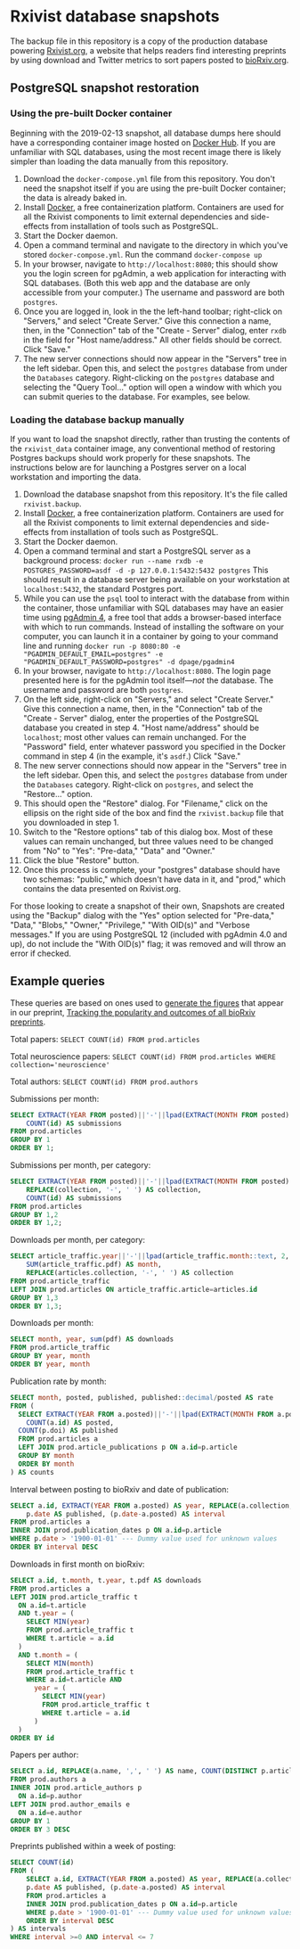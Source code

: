 # Rxivist database snapshots

The backup file in this repository is a copy of the production database powering [Rxivist.org](https://rxivist.org), a website that helps readers find interesting preprints by using download and Twitter metrics to sort papers posted to [bioRxiv.org](https://www.biorxiv.org).

## PostgreSQL snapshot restoration

### Using the pre-built Docker container

Beginning with the 2019-02-13 snapshot, all database dumps here should have a corresponding container image hosted on [Docker Hub](https://hub.docker.com/r/blekhmanlab/rxivist_data). If you are unfamiliar with SQL databases, using the most recent image there is likely simpler than loading the data manually from this repository.

1. Download the `docker-compose.yml` file from this repository. You don't need the snapshot itself if you are using the pre-built Docker container; the data is already baked in.
1. Install [Docker](https://www.docker.com/products/docker-desktop), a free containerization platform. Containers are used for all the Rxivist components to limit external dependencies and side-effects from installation of tools such as PostgreSQL.
1. Start the Docker daemon.
1. Open a command terminal and navigate to the directory in which you've stored `docker-compose.yml`. Run the command `docker-compose up`
1. In your browser, navigate to `http://localhost:8080`; this should show you the login screen for pgAdmin, a web application for interacting with SQL databases. (Both this web app and the database are only accessible from your computer.) The username and password are both `postgres`.
1. Once you are logged in, look in the the left-hand toolbar; right-click on "Servers," and select "Create Server." Give this connection a name, then, in the "Connection" tab of the "Create - Server" dialog, enter `rxdb` in the field for "Host name/address." All other fields should be correct. Click "Save."
1. The new server connections should now appear in the "Servers" tree in the left sidebar. Open this, and select the `postgres` database from under the `Databases` category. Right-clicking on the `postgres` database and selecting the "Query Tool..." option will open a window with which you can submit queries to the database. For examples, see below.

### Loading the database backup manually

If you want to load the snapshot directly, rather than trusting the contents of the `rxivist_data` container image, any conventional method of restoring Postgres backups should work properly for these snapshots. The instructions below are for launching a Postgres server on a local workstation and importing the data.

1. Download the database snapshot from this repository. It's the file called `rxivist.backup`.
1. Install [Docker](https://www.docker.com/products/docker-desktop), a free containerization platform. Containers are used for all the Rxivist components to limit external dependencies and side-effects from installation of tools such as PostgreSQL.
1. Start the Docker daemon.
1. Open a command terminal and start a PostgreSQL server as a background process: `docker run --name rxdb -e POSTGRES_PASSWORD=asdf -d -p 127.0.0.1:5432:5432 postgres` This should result in a database server being available on your workstation at `localhost:5432`, the standard Postgres port.
1. While you can use the `psql` tool to interact with the database from within the container, those unfamiliar with SQL databases may have an easier time using [pgAdmin 4](https://www.pgadmin.org/download/), a free tool that adds a browser-based interface with which to run commands. Instead of installing the software on your computer, you can launch it in a container by going to your command line and running `docker run -p 8080:80 -e "PGADMIN_DEFAULT_EMAIL=postgres" -e "PGADMIN_DEFAULT_PASSWORD=postgres" -d dpage/pgadmin4`
1. In your browser, navigate to `http://localhost:8080`. The login page presented here is for the pgAdmin tool itself—_not_ the database. The username and password are both `postgres`.
1. On the left side, right-click on "Servers," and select "Create Server." Give this connection a name, then, in the "Connection" tab of the "Create - Server" dialog, enter the properties of the PostgreSQL database you created in step 4. "Host name/address" should be `localhost`; most other values can remain unchanged. For the "Password" field, enter whatever password you specified in the Docker command in step 4 (in the example, it's `asdf`.) Click "Save."
1. The new server connections should now appear in the "Servers" tree in the left sidebar. Open this, and select the `postgres` database from under the `Databases` category. Right-click on `postgres`, and select the "Restore..." option.
1. This should open the "Restore" dialog. For "Filename," click on the ellipsis on the right side of the box and find the `rxivist.backup` file that you downloaded in step 1.
1. Switch to the "Restore options" tab of this dialog box. Most of these values can remain unchanged, but three values need to be changed from "No" to "Yes": "Pre-data," "Data" and "Owner."
1. Click the blue "Restore" button.
1. Once this process is complete, your "postgres" database should have two schemas: "public," which doesn't have data in it, and "prod," which contains the data presented on Rxivist.org.

For those looking to create a snapshot of their own, Snapshots are created using the "Backup" dialog with the "Yes" option selected for "Pre-data," "Data," "Blobs," "Owner," "Privilege," "With OID(s)" and "Verbose messages." If you are using PostgreSQL 12 (included with pgAdmin 4.0 and up), do not include the "With OID(s)" flag; it was removed and will throw an error if checked.

## Example queries

These queries are based on ones used to [generate the figures](https://github.com/blekhmanlab/rxivist/blob/master/paper/figures.md) that appear in our preprint, [Tracking the popularity and outcomes of all bioRxiv preprints](https://www.biorxiv.org/content/10.1101/515643v1).

Total papers: `SELECT COUNT(id) FROM prod.articles`

Total neuroscience papers: `SELECT COUNT(id) FROM prod.articles WHERE collection='neuroscience'`

Total authors: `SELECT COUNT(id) FROM prod.authors`

Submissions per month:
```sql
SELECT EXTRACT(YEAR FROM posted)||'-'||lpad(EXTRACT(MONTH FROM posted)::text, 2, '0') AS month,
	COUNT(id) AS submissions
FROM prod.articles
GROUP BY 1
ORDER BY 1;
```

Submissions per month, per category:
```sql
SELECT EXTRACT(YEAR FROM posted)||'-'||lpad(EXTRACT(MONTH FROM posted)::text, 2, '0') AS date,
	REPLACE(collection, '-', ' ') AS collection,
	COUNT(id) AS submissions
FROM prod.articles
GROUP BY 1,2
ORDER BY 1,2;
```

Downloads per month, per category:
```sql
SELECT article_traffic.year||'-'||lpad(article_traffic.month::text, 2, '0') AS date,
	SUM(article_traffic.pdf) AS month,
	REPLACE(articles.collection, '-', ' ') AS collection
FROM prod.article_traffic
LEFT JOIN prod.articles ON article_traffic.article=articles.id
GROUP BY 1,3
ORDER BY 1,3;
```

Downloads per month:
```sql
SELECT month, year, sum(pdf) AS downloads
FROM prod.article_traffic
GROUP BY year, month
ORDER BY year, month
```

Publication rate by month:
```sql
SELECT month, posted, published, published::decimal/posted AS rate
FROM (
  SELECT EXTRACT(YEAR FROM a.posted)||'-'||lpad(EXTRACT(MONTH FROM a.posted)::text, 2, '0') AS month,
	COUNT(a.id) AS posted,
  COUNT(p.doi) AS published
  FROM prod.articles a
  LEFT JOIN prod.article_publications p ON a.id=p.article
  GROUP BY month
  ORDER BY month
) AS counts
```


Interval between posting to bioRxiv and date of publication:
```sql
SELECT a.id, EXTRACT(YEAR FROM a.posted) AS year, REPLACE(a.collection, '-', ' ') AS collection,
	p.date AS published, (p.date-a.posted) AS interval
FROM prod.articles a
INNER JOIN prod.publication_dates p ON a.id=p.article
WHERE p.date > '1900-01-01' --- Dummy value used for unknown values
ORDER BY interval DESC
```

Downloads in first month on bioRxiv:

```sql
SELECT a.id, t.month, t.year, t.pdf AS downloads
FROM prod.articles a
LEFT JOIN prod.article_traffic t
  ON a.id=t.article
  AND t.year = (
    SELECT MIN(year)
    FROM prod.article_traffic t
    WHERE t.article = a.id
  )
  AND t.month = (
    SELECT MIN(month)
    FROM prod.article_traffic t
    WHERE a.id=t.article AND
      year = (
        SELECT MIN(year)
        FROM prod.article_traffic t
        WHERE t.article = a.id
      )
  )
ORDER BY id
```


Papers per author:
```sql
SELECT a.id, REPLACE(a.name, ',', ' ') AS name, COUNT(DISTINCT p.article) AS papers, COUNT(DISTINCT e.email) AS emails
FROM prod.authors a
INNER JOIN prod.article_authors p
  ON a.id=p.author
LEFT JOIN prod.author_emails e
  ON a.id=e.author
GROUP BY 1
ORDER BY 3 DESC
```

Preprints published within a week of posting:
```sql
SELECT COUNT(id)
FROM (
	SELECT a.id, EXTRACT(YEAR FROM a.posted) AS year, REPLACE(a.collection, '-', ' ') AS collection,
	p.date AS published, (p.date-a.posted) AS interval
	FROM prod.articles a
	INNER JOIN prod.publication_dates p ON a.id=p.article
	WHERE p.date > '1900-01-01' --- Dummy value used for unknown values
	ORDER BY interval DESC
) AS intervals
WHERE interval >=0 AND interval <= 7
```
